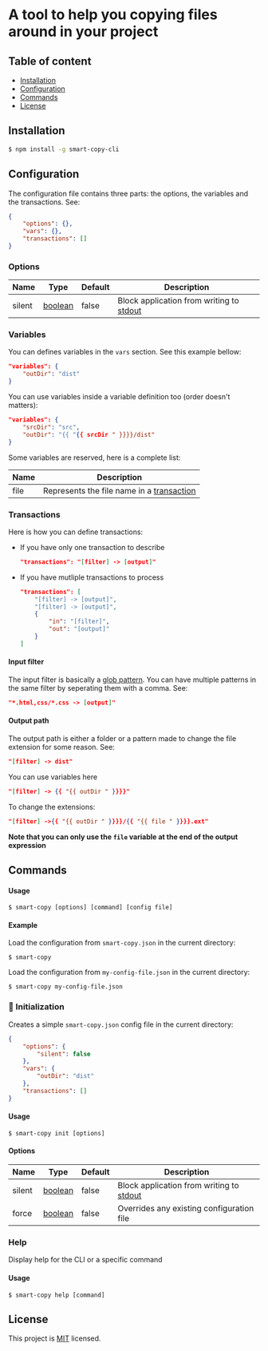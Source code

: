 # A tool to help you copying files around in your project

## Table of content
- [Installation](#installation)
- [Configuration](#configuration)
- [Commands](#commands)
- [License](#license)

## Installation

```sh
$ npm install -g smart-copy-cli
```

## Configuration

The configuration file contains three parts: the options, the variables and the transactions. See:

```json
{
    "options": {},
    "vars": {},
    "transactions": []
}
```

### Options

|  Name  |                                                           Type                                                          |  Default |                                           Description                                          |
|--------|-------------------------------------------------------------------------------------------------------------------------|----------|------------------------------------------------------------------------------------------------|
| silent |  [boolean](https://www.typescriptlang.org/docs/handbook/2/everyday-types.html#the-primitives-string-number-and-boolean) |  false   |  Block application from writing to [stdout](https://nodejs.org/api/process.html#processstdout) |

### Variables

You can defines variables in the `vars` section. See this example bellow:
```json
"variables": {
    "outDir": "dist"
}
```
You can use variables inside a variable definition too (order doesn't matters):
```json
"variables": {
    "srcDir": "src",
    "outDir": "{{ "{{ srcDir " }}}}/dist"
}
```

Some variables are reserved, here is a complete list:

| Name |                         Description                         |
|------|-------------------------------------------------------------|
| file |  Represents the file name in a [transaction](#transactions) |

### Transactions

Here is how you can define transactions:
- If you have only one transaction to describe
    ```json
    "transactions": "[filter] -> [output]"
    ```
- If you have mutliple transactions to process
    ```json
    "transactions": [
        "[filter] -> [output]",
        "[filter] -> [output]",
        {
            "in": "[filter]",
            "out": "[output]"
        }
    ]
    ```

#### Input filter

The input filter is basically a [glob pattern](https://en.wikipedia.org/wiki/Glob_(programming)). You can have multiple patterns in the same filter by seperating them with a comma. See:
```json
"*.html,css/*.css -> [output]"
```

#### Output path

The output path is either a folder or a pattern made to change the file extension for some reason. See:
```json
"[filter] -> dist"
```

You can use variables here
```json
"[filter] -> {{ "{{ outDir " }}}}"
```

To change the extensions:
```json
"[filter] ->{{ "{{ outDir " }}}}/{{ "{{ file " }}}}.ext"
```
**Note that you can only use the `file` variable at the end of the output expression**

## Commands

#### Usage

```console
$ smart-copy [options] [command] [config file]
```

#### Example

Load the configuration from `smart-copy.json` in the current directory:
```console
$ smart-copy
```

Load the configuration from `my-config-file.json` in the current directory:
```console
$ smart-copy my-config-file.json
```

### 🏃 Initialization

Creates a simple `smart-copy.json` config file in the current directory:
```json
{
    "options": {
        "silent": false
    },
    "vars": {
        "outDir": "dist"
    },
    "transactions": []
}
```

#### Usage

```console
$ smart-copy init [options]
```

#### Options

|  Name  |                                                           Type                                                          |  Default |                                           Description                                          |
|--------|-------------------------------------------------------------------------------------------------------------------------|----------|------------------------------------------------------------------------------------------------|
| silent |  [boolean](https://www.typescriptlang.org/docs/handbook/2/everyday-types.html#the-primitives-string-number-and-boolean) |  false   |  Block application from writing to [stdout](https://nodejs.org/api/process.html#processstdout) |
| force  |  [boolean](https://www.typescriptlang.org/docs/handbook/2/everyday-types.html#the-primitives-string-number-and-boolean) |  false   |  Overrides any existing configuration file                                                     |

### Help

Display help for the CLI or a specific command

#### Usage

```console
$ smart-copy help [command]
```

## License

This project is <a href="https://opensource.org/licenses/MIT">MIT</a> licensed.
